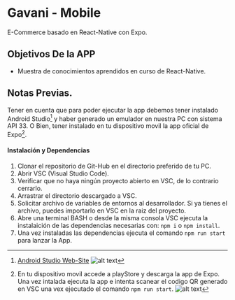 # Gavani - Mobile
E-Commerce basado en React-Native con Expo.

## Objetivos De la APP
* Muestra de conocimientos aprendidos en curso de React-Native.

## Notas Previas.
Tener en cuenta que para poder ejecutar la app debemos tener instalado Android Studio[^1] y haber generado un emulador en nuestra PC con sistema API 33. O Bien, tener instalado en tu dispositivo movil la app oficial de Expo[^2].

[^1]:[Android Studio Web-Site](https://developer.android.com/studio?gad_source=1&gclid=CjwKCAiA3Na5BhAZEiwAzrfagBgt13JHBnEsK3MjNGZ2azwRyCAVYw3DLvdD4na-RzFmaT74kME88hoC9tMQAvD_BwE&gclsrc=aw.ds&hl=es-419)
![alt text](https://i.postimg.cc/ZR8jNS3W/android-Studio.png "Android Studio LOGO")



[^2]: En tu dispositivo movil accede a playStore y descarga la app de Expo. Una vez intalada ejecuta la app e intenta scanear el codigo QR generado en VSC una vex ejecutado el comando `npm run start`.
![alt text](https://i.postimg.cc/LX1w0wPS/client.png "Expo APP LOGO")



#### Instalación y Dependencias
1. Clonar el repositorio de Git-Hub en el directorio preferido de tu PC.
2. Abrir VSC (Visual Studio Code).
3. Verificar que no haya ningún proyecto abierto en VSC, de lo contrario cerrarlo.
4. Arrastrar el directorio descargado a VSC.
5. Solicitar archivo de variables de entornos al desarrollador. Si ya tienes el archivo, puedes importarlo en VSC en la raiz del proyecto.
6. Abre una terminal BASH o desde la misma consola VSC ejecuta la instalaición de las dependencias necesarias con: `npm i` o `npm install`.
7. Una vez instaladas las dependencias ejecuta el comando `npm run start` para lanzar la App.


